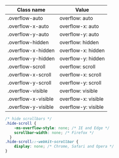 | Class name          | Value               |
| ------------------- | ------------------- |
| .overflow-auto      | overflow: auto      |
| .overflow-x-auto    | overflow-x: auto    |
| .overflow-y-auto    | overflow-y: auto    |
| .overflow-hidden    | overflow: hidden    |
| .overflow-x-hidden  | overflow-x: hidden  |
| .overflow-y-hidden  | overflow-y: hidden  |
| .overflow-scroll    | overflow: scroll    |
| .overflow-x-scroll  | overflow-x: scroll  |
| .overflow-y-scroll  | overflow-y: scroll  |
| .overflow-visible   | overflow: visible   |
| .overflow-x-visible | overflow-x: visible |
| .overflow-y-visible | overflow-y: visible |

```css 
/* hide scrollbars */
.hide-scroll {
	-ms-overflow-style: none; /* IE and Edge */
	scrollbar-width: none; /* Firefox */
  }
.hide-scroll::-webkit-scrollbar {
	display: none; /* Chrome, Safari and Opera */
}
```